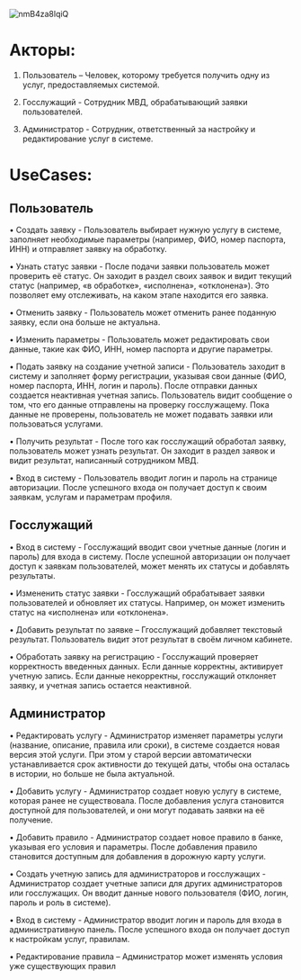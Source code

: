 
![nmB4za8lqiQ](https://github.com/user-attachments/assets/09a28c48-4f4a-4582-b51d-e2a0d1209ec1)



# Акторы:
  1.	Пользователь – Человек, которому требуется получить одну из услуг, предоставляемых системой.
     
  2.	Госслужащий - Сотрудник МВД, обрабатывающий заявки пользователей.
     
  3.	Администратор - Сотрудник, ответственный за настройку и редактирование услуг в системе.


# UseCases:
  ## Пользователь 
  • Создать заявку - Пользователь выбирает нужную услугу в системе, заполняет необходимые параметры (например, ФИО, номер паспорта, ИНН) и отправляет заявку на обработку. 
  
  • Узнать статус заявки - После подачи заявки пользователь может проверить её статус. Он заходит в раздел своих заявок и видит текущий статус (например, «в обработке», «исполнена», «отклонена»). Это позволяет ему отслеживать, на каком этапе находится его заявка.
  
  • Отменить заявку - Пользователь может отменить ранее поданную заявку, если она больше не актуальна.
  
  • Изменить параметры - Пользователь может редактировать свои данные, такие как ФИО, ИНН, номер паспорта и другие параметры.
  
  • Подать заявку на создание учетной записи - Пользователь заходит в систему и заполняет форму регистрации, указывая свои данные (ФИО, номер паспорта, ИНН, логин и пароль). После отправки данных создается неактивная учетная запись. Пользователь видит сообщение о том, что его данные отправлены на проверку госслужащему. Пока данные не проверены, пользователь не может подавать заявки или пользоваться услугами.
  
  •	Получить результат - После того как госслужащий обработал заявку, пользователь может узнать результат. Он заходит в раздел заявок и видит результат, написанный сотрудником МВД.
  
  •	Вход в систему - Пользователь вводит логин и пароль на странице авторизации. После успешного входа он получает доступ к своим заявкам, услугам и параметрам профиля.
  
  ## Госслужащий 
  •	Вход в систему - Госслужащий вводит свои учетные данные (логин и пароль) для входа в систему. После успешной авторизации он получает доступ к заявкам пользователей, может менять их статусы и добавлять результаты.
  
  •	Измененить статус заявки - Госслужащий обрабатывает заявки пользователей и обновляет их статусы. Например, он может изменить статус на «исполнена» или «отклонена». 
  
  •	Добавить результат по заявке – Ггосслужащий добавляет текстовый результат. Пользователь видит этот результат в своём личном кабинете.

  • Обработать заявку на регистрацию - Госслужащий проверяет корректность введенных данных. Если данные корректны, активирует учетную запись. Если данные некорректны, госслужащий отклоняет заявку, и учетная запись остается неактивной.
  
  ## Администратор 
  •	Редактировать услугу - Администратор изменяет параметры услуги (название, описание, правила или сроки), в системе создается новая версия этой услуги. При этом у старой версии автоматически устанавливается срок активности до текущей даты, чтобы она осталась в истории, но больше не была актуальной. 
  
  •	Добавить услугу - Администратор создает новую услугу в системе, которая ранее не существовала. После добавления услуга становится доступной для пользователей, и они могут подавать заявки на её получение.
  
  •	Добавить правило - Администратор создает новое правило в банке, указывая его условия и параметры. После добавления правило становится доступным для добавления в дорожную карту услуги.
  
  •	Создать учетную запись для администраторов и госслужащих - Администратор создает учетные записи для других администраторов или госслужащих. Он вводит данные нового пользователя (ФИО, логин, пароль и роль в системе).
  
  •	Вход в систему - Администратор вводит логин и пароль для входа в административную панель. После успешного входа он получает доступ к настройкам услуг, правилам.

  • Редактирование правила – Администратор может изменять условия уже существующих правил


